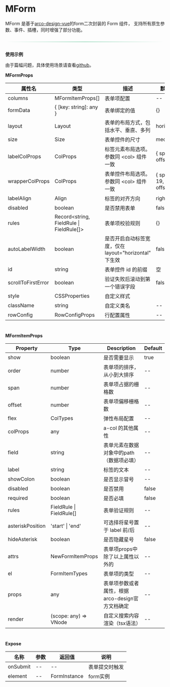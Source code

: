 # MForm

MForm 是基于[arco-design-vue](https://arco.design/vue/docs/start)的form二次封装的 Form 组件，
支持所有原生参数、事件、插槽，同时增强了部分功能。

<div style="height: 1px; background: linear-gradient(to right, transparent, #42b983, transparent); margin: 2em 0;"></div>

**使用示例**

由于篇幅问题，具体使用场景请查看[github](https://github.com/sina-xys-felix/M-Admin/blob/main/src/views/form/config/index.vue)。


**MFormProps**

<table style="width:100%;margin-bottom:40px">
        <thead>
            <tr>
                <th>属性名</th>
                <th>类型</th>
                <th>描述</th>
                <th>默认值</th>
            </tr>
        </thead>
        <tbody>
            <tr>
                <td>columns</td>
                <td class="type">MFormItemProps[]</td>
                <td>表单项配置</td>
                <td>--</td>
            </tr>
            <tr>
                <td>formData</td>
                <td class="type">{ [key: string]: any }</td>
                <td>表单绑定的值</td>
                <td class="default">{}</td>
            </tr>
            <tr>
                <td>layout</td>
                <td class="type">Layout</td>
                <td>表单的布局方式，包括水平、垂直、多列</td>
                <td class="default">horizontal</td>
            </tr>
            <tr>
                <td>size</td>
                <td class="type">Size</td>
                <td>表单控件的尺寸</td>
                <td class="default">medium</td>
            </tr>
            <tr>
                <td>labelColProps</td>
                <td class="type">ColProps</td>
                <td>标签元素布局选项。参数同 &lt;col&gt; 组件一致</td>
                <td class="default">{ span: 5, offset: 0 }</td>
            </tr>
            <tr>
                <td>wrapperColProps</td>
                <td class="type">ColProps</td>
                <td>表单控件布局选项。参数同 &lt;col&gt; 组件一致</td>
                <td class="default">{ span: 19, offset: 0 }</td>
            </tr>
            <tr>
                <td>labelAlign</td>
                <td class="type">Align</td>
                <td>标签的对齐方向</td>
                <td class="default">right</td>
            </tr>
            <tr>
                <td>disabled</td>
                <td class="type">boolean</td>
                <td>是否禁用表单</td>
                <td class="default">false</td>
            </tr>
            <tr>
                <td>rules</td>
                <td class="type">Record&lt;string, FieldRule | FieldRule[]&gt;</td>
                <td>表单项校验规则</td>
                <td class="default">{}</td>
            </tr>
            <tr>
                <td>autoLabelWidth</td>
                <td class="type">boolean</td>
                <td>是否开启自动标签宽度，仅在 layout="horizontal" 下生效</td>
                <td class="default">false</td>
            </tr>
            <tr>
                <td>id</td>
                <td class="type">string</td>
                <td>表单控件 id 的前缀</td>
                <td class="default">空</td>
            </tr>
            <tr>
                <td>scrollToFirstError</td>
                <td class="type">boolean</td>
                <td>验证失败后滚动到第一个错误字段</td>
                <td class="default">false</td>
            </tr>
            <tr>
                <td>style</td>
                <td class="type">CSSProperties</td>
                <td>自定义样式</td>
                <td></td>
            </tr>
            <tr>
                <td>className</td>
                <td class="type">string</td>
                <td>自定义类名</td>
                <td>--</td>
            </tr>
            <tr>
                <td>rowConfig</td>
                <td class="type">RowConfigProps</td>
                <td>行配置属性</td>
                <td>--</td>
            </tr>
        </tbody>
    </table>


**MFormItemProps**

<table  style="width:100%;margin-bottom:40px">
        <thead>
            <tr>
                <th>Property</th>
                <th>Type</th>
                <th>Description</th>
                <th>Default</th>
            </tr>
        </thead>
        <tbody>
            <tr>
                <td>show</td>
                <td class="type">boolean</td>
                <td>是否需要显示</td>
                <td class="default">true</td>
            </tr>
            <tr>
                <td>order</td>
                <td class="type">number</td>
                <td>表单项的排序，从小到大排序</td>
                <td class="default">--</td>
            </tr>
            <tr>
                <td>span</td>
                <td class="type">number</td>
                <td>表单项占据的栅格数</td>
                <td class="default">--</td>
            </tr>
            <tr>
                <td>offset</td>
                <td class="type">number</td>
                <td>表单项偏移栅格数</td>
                <td class="default">--</td>
            </tr>
            <tr>
                <td>flex</td>
                <td class="type">ColTypes</td>
                <td>弹性布局配置</td>
                <td class="default">--</td>
            </tr>
            <tr>
                <td>colProps</td>
                <td class="type">any</td>
                <td>a-col 的其他属性</td>
                <td class="default">--</td>
            </tr>
            <tr>
                <td>field</td>
                <td class="type">string</td>
                <td>表单元素在数据对象中的path（数据项必填）</td>
                <td class="default">--</td>
            </tr>
            <tr>
                <td>label</td>
                <td class="type">string</td>
                <td>标签的文本</td>
                <td class="default">--</td>
            </tr>
            <tr>
                <td>showColon</td>
                <td class="type">boolean</td>
                <td>是否显示冒号</td>
                <td class="default">--</td>
            </tr>
            <tr>
                <td>disabled</td>
                <td class="type">boolean</td>
                <td>是否禁用</td>
                <td class="default">false</td>
            </tr>
            <tr>
                <td>required</td>
                <td class="type">boolean</td>
                <td>是否必填</td>
                <td class="default">false</td>
            </tr>
            <tr>
                <td>rules</td>
                <td class="type">FieldRule | FieldRule[]</td>
                <td>表单验证规则</td>
                <td class="default">--</td>
            </tr>
            <tr>
                <td>asteriskPosition</td>
                <td class="type">'start' | 'end'</td>
                <td>可选择将星号置于 label 前/后</td>
                <td class="default">--</td>
            </tr>
            <tr>
                <td>hideAsterisk</td>
                <td class="type">boolean</td>
                <td>是否隐藏星号</td>
                <td class="default">false</td>
            </tr>
            <tr>
                <td>attrs</td>
                <td class="type">NewFormItemProps</td>
                <td>表单项props中除了以上属性以外的</td>
                <td class="default">--</td>
            </tr>
            <tr>
                <td>el</td>
                <td class="type">FormItemTypes</td>
                <td>表单项的类型</td>
                <td class="default">--</td>
            </tr>
            <tr>
                <td>props</td>
                <td class="type">any</td>
                <td>表单项参数或者属性，根据arco-design官方文档确定</td>
                <td class="default">--</td>
            </tr>
            <tr>
                <td>render</td>
                <td class="type">(scope: any) => VNode</td>
                <td>自定义搜索内容渲染（tsx语法）</td>
                <td class="default">--</td>
            </tr>
        </tbody>
    </table>



**Expose**

<table>
    <thead>
      <th>名称</th>
      <th>参数</th>
      <th>返回值</th>
      <th>说明</th>
    </thead>
    <tbody>
      <tr>
        <td>onSubmit</td>
        <td>--</td>
        <td>--</td>
        <td>表单提交时触发</td>
      </tr>
      <tr>
        <td>element</td>
        <td>--</td>
        <td>FormInstance</td>
        <td>form实例</td>
      </tr>
      </tbody>
     </table>
